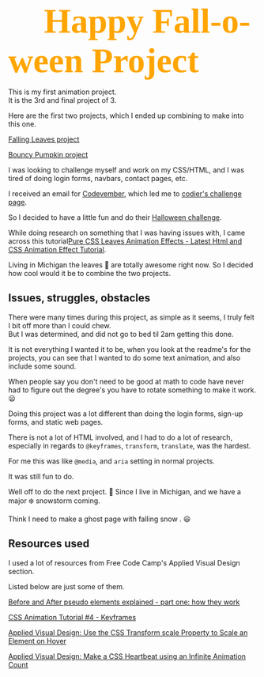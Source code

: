 <span style= "text-align:center; color:orange; font-family:Georgia;  font-size:5em;font-weight:bold" > :jack_o_lantern: **Happy Fall-o-ween Project** :jack_o_lantern:</span>

This is my first animation project.  
It is the 3rd and final project of 3. 

Here are the first two projects, which I ended up combining to make into this one.

[Falling Leaves project](https://github.com/thenewmona/halloween-2019/tree/master/fall%20leaves)  

[Bouncy Pumpkin project](https://github.com/thenewmona/halloween-2019/tree/master/pumpkin)

I was looking to challenge myself and work on my CSS/HTML, and I was tired of doing login forms, navbars, contact pages, etc.  

I received an email for [Codevember](http://codevember.xyz/about), which led me to [codier's challenge page](https://codier.io/).  

So I decided to have a little fun and do their [Halloween challenge](https://codier.io/challenge/ryrOv1xcX?page=2#solutions).  

While doing research on something that I was having issues with, I came across this tutorial[Pure CSS Leaves Animation Effects - Latest Html and CSS Animation Effect Tutorial](https://www.youtube.com/watch?v=fD_AuhsheuU).  

Living in Michigan the leaves :leaves: are totally awesome right now. 
So I decided how cool would it be to combine the two projects. 

## Issues, struggles, obstacles

There were many times during this project, as simple as it seems, I truly felt I bit off more than I could chew.  
But I was determined, and did not go to bed til 2am getting this done. 

It is not everything I wanted it to be, when you look at the readme's for the projects, you can see that I wanted to do some text animation, and also include some sound. 

When people say you don't need to be good at math to code have never had to figure out the degree's you have to rotate something to make it work. :frowning:

Doing this project was a lot different than doing the login forms, sign-up forms, and static web pages. 

There is not a lot of HTML involved, and I had to do a lot of research, especially in regards to `@keyframes`, `transform`, `translate`, was the hardest. 

For me this was like `@media`, and `aria` setting in normal projects. 

It was still fun to do. 

Well off to do the next project. :ghost:
Since I live in Michigan, and we have a major :snowflake: snowstorm coming. 

Think I need to make a ghost page with falling snow . :smiley:

## Resources used 

I used a lot of resources from Free Code Camp's Applied Visual Design section.

Listed below are just some of them. 


[Before and After pseudo elements explained - part one: how they work](https://www.youtube.com/watch?v=zGiirUiWslI)

[CSS Animation Tutorial #4 - Keyframes](https://www.youtube.com/watch?v=PjR97QzOrJM)

[Applied Visual Design: Use the CSS Transform scale Property to Scale an Element on Hover](https://www.freecodecamp.org/learn/responsive-web-design/applied-visual-design/use-the-css-transform-scale-property-to-scale-an-element-on-hover)

[Applied Visual Design: Make a CSS Heartbeat using an Infinite Animation Count](https://www.freecodecamp.org/learn/responsive-web-design/applied-visual-design/make-a-css-heartbeat-using-an-infinite-animation-count)


